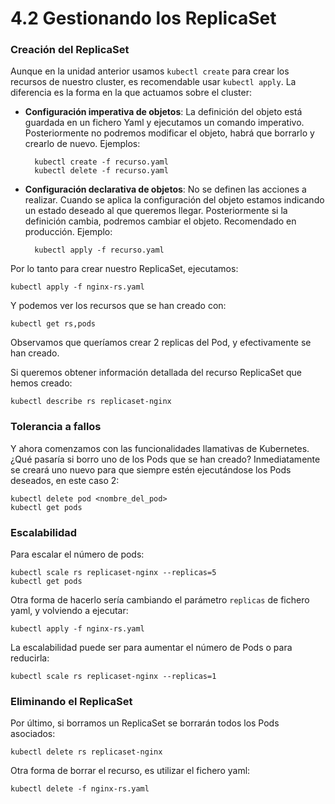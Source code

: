 # 4.2 Gestionando los ReplicaSet

### Creación del ReplicaSet

Aunque en la unidad anterior usamos `kubectl create` para crear los recursos de nuestro cluster, es recomendable usar `kubectl apply`. La diferencia es la forma en la que actuamos sobre el cluster:

*   **Configuración imperativa de objetos**: La definición del objeto está guardada en un fichero Yaml y ejecutamos un comando imperativo. Posteriormente no podremos modificar el objeto, habrá que borrarlo y crearlo de nuevo. Ejemplos:

    ```
      kubectl create -f recurso.yaml
      kubectl delete -f recurso.yaml
    ```
*   **Configuración declarativa de objetos**: No se definen las acciones a realizar. Cuando se aplica la configuración del objeto estamos indicando un estado deseado al que queremos llegar. Posteriormente si la definición cambia, podremos cambiar el objeto. Recomendado en producción. Ejemplo:

    ```
      kubectl apply -f recurso.yaml
    ```

Por lo tanto para crear nuestro ReplicaSet, ejecutamos:

```
kubectl apply -f nginx-rs.yaml
```

Y podemos ver los recursos que se han creado con:

```
kubectl get rs,pods
```

Observamos que queríamos crear 2 replicas del Pod, y efectivamente se han creado.

Si queremos obtener información detallada del recurso ReplicaSet que hemos creado:

```
kubectl describe rs replicaset-nginx
```

###

### Tolerancia a fallos

Y ahora comenzamos con las funcionalidades llamativas de Kubernetes. ¿Qué pasaría si borro uno de los Pods que se han creado? Inmediatamente se creará uno nuevo para que siempre estén ejecutándose los Pods deseados, en este caso 2:

```
kubectl delete pod <nombre_del_pod>
kubectl get pods
```

###

### Escalabilidad

Para escalar el número de pods:

```
kubectl scale rs replicaset-nginx --replicas=5
kubectl get pods
```

Otra forma de hacerlo sería cambiando el parámetro `replicas` de fichero yaml, y volviendo a ejecutar:

```
kubectl apply -f nginx-rs.yaml
```

La escalabilidad puede ser para aumentar el número de Pods o para reducirla:

```
kubectl scale rs replicaset-nginx --replicas=1
```

###

### Eliminando el ReplicaSet

Por último, si borramos un ReplicaSet se borrarán todos los Pods asociados:

```
kubectl delete rs replicaset-nginx
```

Otra forma de borrar el recurso, es utilizar el fichero yaml:

```
kubectl delete -f nginx-rs.yaml
```
